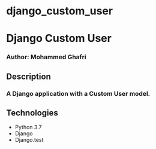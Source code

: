 # django_custom_user

# Django Custom User

### Author: Mohammed Ghafri

## Description
### A Django application with a Custom User model.

## Technologies
* Python 3.7
* Django
* Django.test
